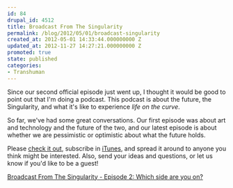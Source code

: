 ```yaml
---
id: 84
drupal_id: 4512
title: Broadcast From The Singularity
permalink: /blog/2012/05/01/broadcast-singularity
created_at: 2012-05-01 14:33:44.000000000 Z
updated_at: 2012-11-27 14:27:21.000000000 Z
promoted: true
state: published
categories:
- Transhuman
---
```

Since our second official episode just went up, I thought it would be good to point out that I'm doing a podcast. This podcast is about the future, the Singularity, and what it's like to experience *life on the curve*.  
  
So far, we've had some great conversations. Our first episode was about art and technology and the future of the two, and our latest episode is about whether we are pessimistic or optimistic about what the future holds.   

Please [check it out](http://brickcaster.com/singularity), subscribe in [iTunes](http://itunes.apple.com/us/podcast/broadcast-the-singularity/id495667410), and spread it around to anyone you think might be interested. Also, send your ideas and questions, or let us know if you'd like to be a guest!  

[Broadcast From The Singularity - Episode 2: Which side are you on?](http://brickcaster.com/singularity/2)  
  
  
